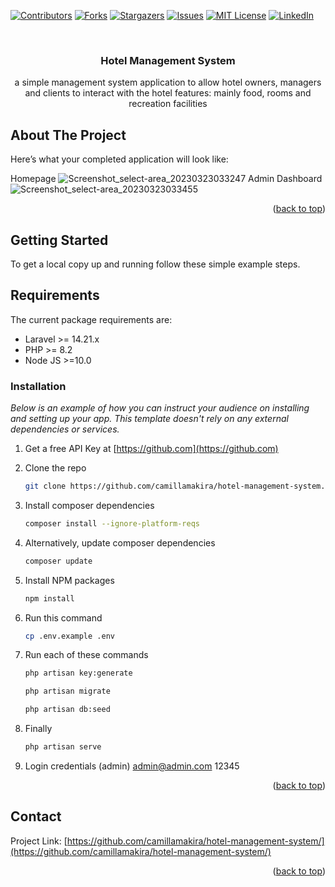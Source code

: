 <!-- PROJECT SHIELDS -->
<!--
*** I'm using markdown "reference style" links for readability.
*** Reference links are enclosed in brackets [ ] instead of parentheses ( ).
*** See the bottom of this document for the declaration of the reference variables
*** for contributors-url, forks-url, etc. This is an optional, concise syntax you may use.
*** https://www.markdownguide.org/basic-syntax/#reference-style-links
-->
[![Contributors][contributors-shield]][contributors-url]
[![Forks][forks-shield]][forks-url]
[![Stargazers][stars-shield]][stars-url]
[![Issues][issues-shield]][issues-url]
[![MIT License][license-shield]][license-url]
[![LinkedIn][linkedin-shield]][linkedin-url]

<!-- PROJECT LOGO -->
<br />
<div align="center">
  <a href="https://github.com/camillamakira/hotel-management-system">
<!--     <img src="images/logo.png" alt="Logo" width="80" height="80"> -->
  </a>

  <h3 align="center"> Hotel Management System</h3>

  <p align="center">
    a simple management system application to allow hotel owners, managers and clients to interact with the hotel features: mainly food, rooms and recreation facilities
    <br />

  </p>
</div>

<!-- ABOUT THE PROJECT -->
## About The Project
Here’s what your completed application will look like:

Homepage
![Screenshot_select-area_20230323033247](https://user-images.githubusercontent.com/34887895/227069140-544a5a05-efc3-4dd3-ad10-914f39870eed.png)
Admin Dashboard
![Screenshot_select-area_20230323033455](https://user-images.githubusercontent.com/34887895/227069179-2d3535cd-d71f-4659-ad07-03e5f3aae242.png)

<p align="right">(<a href="#top">back to top</a>)</p>

<!-- GETTING STARTED -->
## Getting Started

To get a local copy up and running follow these simple example steps.

## Requirements

The current package requirements are:

- Laravel >= 14.21.x
- PHP >= 8.2
- Node JS >=10.0

### Installation

_Below is an example of how you can instruct your audience on installing and setting up your app. This template doesn't rely on any external dependencies or services._

1. Get a free API Key at [https://github.com](https://github.com)
2. Clone the repo
   ```sh
   git clone https://github.com/camillamakira/hotel-management-system.git
   ```
3. Install composer dependencies
   ```sh
   composer install --ignore-platform-reqs
   ```
3. Alternatively, update composer dependencies
   ```sh
   composer update
   ```
4. Install NPM packages
   ```sh
   npm install
   ```
5. Run this command
   ```sh
   cp .env.example .env
   ```

6. Run each of these commands 
   ```sh
   php artisan key:generate
   ```
   ```sh
   php artisan migrate
   ```
   ```sh
   php artisan db:seed
   ```   
7. Finally
   ```sh
   php artisan serve
   ```  
8. Login credentials (admin)
    admin@admin.com
    12345  
<p align="right">(<a href="#top">back to top</a>)</p>

<!-- CONTACT -->
## Contact

<!-- Your Name - [@your_twitter](https://twitter.com/markmosobo) - email@example.com
 -->
Project Link: [https://github.com/camillamakira/hotel-management-system/](https://github.com/camillamakira/hotel-management-system/)

<p align="right">(<a href="#top">back to top</a>)</p>

<!-- MARKDOWN LINKS & IMAGES -->
<!-- https://www.markdownguide.org/basic-syntax/#reference-style-links -->
[contributors-shield]: https://img.shields.io/github/contributors/camillamakira/hotel-management-system.svg?style=for-the-badge
[contributors-url]: https://github.com/camillamakira/hotel-management-system/graphs/contributors
[forks-shield]: https://img.shields.io/github/forks/camillamakira/hotel-management-system.svg?style=for-the-badge
[forks-url]: https://github.com/camillamakira/hotel-management-system/network/members
[stars-shield]: https://img.shields.io/github/stars/camillamakira/hotel-management-system.svg?style=for-the-badge
[stars-url]: https://github.com/camillamakira/hotel-management-system/stargazers
[issues-shield]: https://img.shields.io/github/issues/camillamakira/hotel-management-system.svg?style=for-the-badge
[issues-url]: https://github.com/camillamakira/hotel-management-system/issues
[license-shield]: https://img.shields.io/github/license/camillamakira/hotel-management-system.svg?style=for-the-badge
[license-url]: https://github.com/camillamakira/hotel-management-system/LICENSE.txt
[linkedin-shield]: https://img.shields.io/badge/-LinkedIn-black.svg?style=for-the-badge&logo=linkedin&colorB=555
[linkedin-url]: https://linkedin.com/in/mark-mosobo
[product-screenshot]: images/screenshot.png
